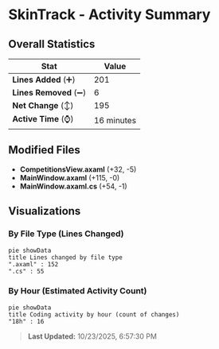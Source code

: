 # SkinTrack - Activity Summary 

## Overall Statistics

| Stat                   | Value                                                             |
| ---------------------- | ----------------------------------------------------------------- |
| **Lines Added** (➕)   | 201                                          |
| **Lines Removed** (➖) | 6                                        |
| **Net Change** (↕)    | 195                |
| **Active Time** (⌚)   | 16 minutes |


## Modified Files
- **CompetitionsView.axaml** (+32, -5)
- **MainWindow.axaml** (+115, -0)
- **MainWindow.axaml.cs** (+54, -1)

## Visualizations

### By File Type (Lines Changed)

```mermaid
pie showData
title Lines changed by file type
".axaml" : 152
".cs" : 55
```

### By Hour (Estimated Activity Count)

```mermaid
pie showData
title Coding activity by hour (count of changes)
"18h" : 16
```


> **Last Updated:** 10/23/2025, 6:57:30 PM